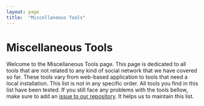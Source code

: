 ```yaml
---
layout: page
title:  "Miscellaneous Tools"
---
```





#  Miscellaneous Tools


Welcome to the Miscellaneous Tools page. 
This page is dedicated to all tools that are not related to any kind of social network that we have covered so far. 
These tools vary from web-based application to tools that need a local installation. This list is not in any specific order. 
All tools you find in this list have been tested. If you still face any problems with the tools bellow, make sure to add an
[issue to our repository](https://github.com/Leibniz-HBI/Social-Media-Observatory/issues). It helps us to maintain this list. 
